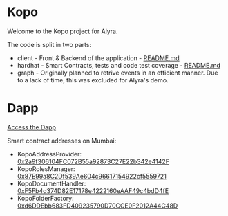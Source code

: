 # Kopo

Welcome to the Kopo project for Alyra.

The code is split in two parts:

- client - Front & Backend of the application -
  [README.md](https://github.com/NicolasMilliard/kopo/blob/main/client/README.md)
- hardhat - Smart Contracts, tests and code test coverage -
  [README.md](https://github.com/NicolasMilliard/kopo/blob/main/hardhat/README.md)
- graph - Originally planned to retrive events in an efficient manner. Due to a lack of time, this was excluded for
  Alyra's demo.

# Dapp

[Access the Dapp](https://kopo.vercel.app/)

Smart contract addresses on Mumbai:

- KopoAddressProvider:
  [0x2a9f306104FC072B55a92873C27E22b342e4142F](https://mumbai.polygonscan.com/address/0x2a9f306104FC072B55a92873C27E22b342e4142F)
- KopoRolesManager:
  [0x87E99a8C2Df539Ae604c96617154922cf5559721](https://mumbai.polygonscan.com/address/0x87E99a8C2Df539Ae604c96617154922cf5559721)
- KopoDocumentHandler:
  [0xF5Fb4d374D82E17178e4222160eAAF49c4bdD4fE](https://mumbai.polygonscan.com/address/0xF5Fb4d374D82E17178e4222160eAAF49c4bdD4fE)
- KopoFolderFactory:
  [0xd6DDEbb683FD409235790D70CCE0F2012A44C48D](https://mumbai.polygonscan.com/address/0xd6DDEbb683FD409235790D70CCE0F2012A44C48D)
